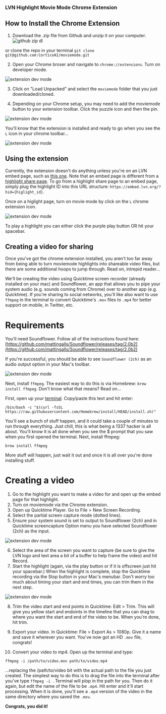 ### LVN Highlight Movie Mode Chrome Extension

## How to Install the Chrome Extension

1. Download the .zip file from Github and unzip it on your computer.
![github zip dl](/images/gitzip.png?raw=true)

or clone the repo in your terminal
`git clone git@github.com:CorticoAI/moviemode.git`

2. Open your Chrome broser and navigate to `chrome://extensions`. Turn on developer mode.

![extension dev mode](/images/chrome_dev.png?raw=true)

3. Click on "Load Unpacked" and select the `moviemode` folder that you just downloaded/cloned.

4. Depending on your Chrome setup, you may need to add the moviemode button to your extension toolbar. Click the puzzle icon and then the pin.

![extension dev mode](/images/pin.png?raw=true)

You'll know that the extension is installed and ready to go when you see the `L` icon in your chrome toolbar...

![extension dev mode](/images/success.png?raw=true)

## Using the extension

Currently, the extension doesn't do anything unless you're on an LVN embed page, such as [this one](https://embed.lvn.org/?hid=468292). Note that an embed page is different from a [highlight share page](https://app.lvn.org/highlight/1052562). To go from a highlight share page to an embed page, simply plug the highlight ID into this URL structure: `https://embed.lvn.org/?hid={higlight_id}`.

Once on a higlight page, turn on movie mode by click on the `L` chrome extension icon.

![extension dev mode](/images/engage.png?raw=true)

To play a highlight you can either click the purple play button OR hit your spacebar.

## Creating a video for sharing

Once you've got the chrome extension installed, you aren't too far away from being able to turn moviemode highlights into shareable video files, but there are some additional hoops to jump through. Read on, intrepid reader...

We'll be creating the video using Quicktime screen recorder (already installed on your mac) and Soundflower, an app that allows you to pipe your system audio (e.g. sounds coming from Chrome) over to another app (e.g. Quicktime). If you're sharing to social networks, you'll like also want to use `ffmpeg` in the terminal to convert Quicktime's `.mov` files to `.mp4` for better support on mobile, in Twitter, etc.

# Requirements

You'll need Soundflower. Follow all of the instructions found here: [https://github.com/mattingalls/Soundflower/releases/tag/2.0b2](https://github.com/mattingalls/Soundflower/releases/tag/2.0b2)

If you're successful, you should be able to see `Soundflower (2ch)` as an audio output option in your Mac's toolbar.

![extension dev mode](/images/soundflower.png?raw=true)

Next, install `ffmpeg`. The easiest way to do this is via Homebrew: `brew install ffmpeg`. Don't know what that means? Read on...

First, open up your [terminal](https://www.howtogeek.com/682770/how-to-open-the-terminal-on-a-mac/). Copy/paste this text and hit enter:

`/bin/bash -c "$(curl -fsSL https://raw.githubusercontent.com/Homebrew/install/HEAD/install.sh)"`

You'll see a bunch of stuff happen, and it could take a couple of minutes to run through everything. Just chill, this is what being a 1337 hacker is all about. You'll know it is all done when you see the $ prompt that you saw when you first opened the terminal. Next, install ffmpeg:

`brew install ffmpeg`

More stuff will happen, just wait it out and once it is all over you're done installing stuff.

# Creating a video

1. Go to the highlight you want to make a video for and open up the embed page for that highlight.
2. Turn on moviemode via the Chrome extension.
3. Open up Quicktime Player. Go to File > New Screen Recording.
4. Select the partial screen capture mode (dotted lines).
5. Ensure your system sound is set to output to Soundflower (2ch) and in Quicktime screencapture Option menu you have selected Soundflower (2ch) as the input.

![extension dev mode](/images/qt.png?raw=true)

6. Select the area of the screen you want to capture (be sure to give the LVN logo and text area a bit of a buffer to help frame the video) and hit Record. 
7. Start the highlight (again, via the play button or if it is offscreen just hit your spacebar.) When the highlight is complete, stop the Quicktime recording via the Stop button in your Mac's menubar. Don't worry too much about timing your start and end times, you can trim them in the next step.

![extension dev mode](/images/stop.png?raw=true)

8. Trim the video start and end points in Quicktime: Edit > Trim. This will give you yellow start and endoints in the timeline that you can drag to where you want the start and end of the video to be. When you're done, hit trim.

9. Export your video. In Quicktime: File > Export As > 1080p. Give it a name and save it wherever you want. You've now got an HD `.mov` file, congrats!

10. Convert your video to mp4. Open up the terminal and type:

`ffmpeg -i /path/to/video.mov path/to/video.mp4`

...replacing the /path/to/video bit with the actual path to the file you just created. The simplest way to do this is to drag the file into the terminal after you've type `ffmpeg -i `. Terminal will plop in the path for you. Then do it again, but edit the name of the file to be `.mp4`. Hit enter and it'll start processing. When it is done, you'll see a `.mp4` version of the video in the same directory where you saved the `.mov`. 

**Congrats, you did it!**

